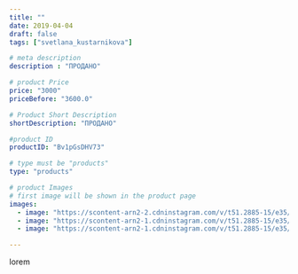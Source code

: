 ```yaml
---
title: ""
date: 2019-04-04
draft: false
tags: ["svetlana_kustarnikova"]

# meta description
description : "ПРОДАНО"

# product Price
price: "3000"
priceBefore: "3600.0"

# Product Short Description
shortDescription: "ПРОДАНО"

#product ID
productID: "Bv1pGsDHV73"

# type must be "products"
type: "products"

# product Images
# first image will be shown in the product page
images:
  - image: "https://scontent-arn2-2.cdninstagram.com/v/t51.2885-15/e35/54511791_343788569596169_5884634480830486784_n.jpg?se=8&tp=1&_nc_ht=scontent-arn2-2.cdninstagram.com&_nc_cat=105&_nc_ohc=d0bOmfgWqVwAX87JI5X&oh=2bf35d59c28c319cb26dc48b0b39817b&oe=606C5FC1&ig_cache_key=MjAxNDY5NzE4MzA2NTY3NjkzNA%3D%3D.2"
  - image: "https://scontent-arn2-1.cdninstagram.com/v/t51.2885-15/e35/55866968_1199010753640955_6573478436840407673_n.jpg?tp=1&_nc_ht=scontent-arn2-1.cdninstagram.com&_nc_cat=111&_nc_ohc=A-tQo_2njCgAX8Yl-hJ&oh=8c45966ad8e9dbb5d0b37e88ecf97c91&oe=606CDC2A&ig_cache_key=MjAxNDY5NzE4MzA4MjQ5NDgwMA%3D%3D.2"
  - image: "https://scontent-arn2-1.cdninstagram.com/v/t51.2885-15/e35/56526834_166334561028398_3379147098610955485_n.jpg?se=8&tp=1&_nc_ht=scontent-arn2-1.cdninstagram.com&_nc_cat=102&_nc_ohc=yTnerWEYTakAX-NgtnP&oh=7dc2b27d6fac3f7924cb8916614ad192&oe=606BFCAD&ig_cache_key=MjAxNDY5NzE4MzExNjI1NjI5Mg%3D%3D.2"

---
```

lorem
